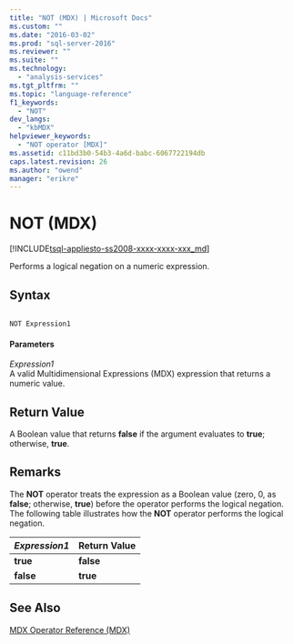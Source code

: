 ```yaml
---
title: "NOT (MDX) | Microsoft Docs"
ms.custom: ""
ms.date: "2016-03-02"
ms.prod: "sql-server-2016"
ms.reviewer: ""
ms.suite: ""
ms.technology: 
  - "analysis-services"
ms.tgt_pltfrm: ""
ms.topic: "language-reference"
f1_keywords: 
  - "NOT"
dev_langs: 
  - "kbMDX"
helpviewer_keywords: 
  - "NOT operator [MDX]"
ms.assetid: c11bd3b0-54b3-4a6d-babc-6067722194db
caps.latest.revision: 26
ms.author: "owend"
manager: "erikre"
---
```

# NOT (MDX)
[!INCLUDE[tsql-appliesto-ss2008-xxxx-xxxx-xxx_md](../a9retired/includes/tsql-appliesto-ss2008-xxxx-xxxx-xxx-md.md)]

  Performs a logical negation on a numeric expression.  
  
## Syntax  
  
```  
  
NOT Expression1  
```  
  
#### Parameters  
 *Expression1*  
 A valid Multidimensional Expressions (MDX) expression that returns a numeric value.  
  
## Return Value  
 A Boolean value that returns **false** if the argument evaluates to **true**; otherwise, **true**.  
  
## Remarks  
 The **NOT** operator treats the expression as a Boolean value (zero, 0, as **false**; otherwise, **true**) before the operator performs the logical negation. The following table illustrates how the **NOT** operator performs the logical negation.  
  
|*Expression1*|Return Value|  
|-------------------|------------------|  
|**true**|**false**|  
|**false**|**true**|  
  
## See Also  
 [MDX Operator Reference &#40;MDX&#41;](../mdx/mdx-operator-reference-mdx.md)  
  
  